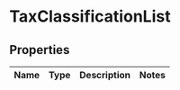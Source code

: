 # TaxClassificationList

## Properties
Name | Type | Description | Notes
------------ | ------------- | ------------- | -------------
